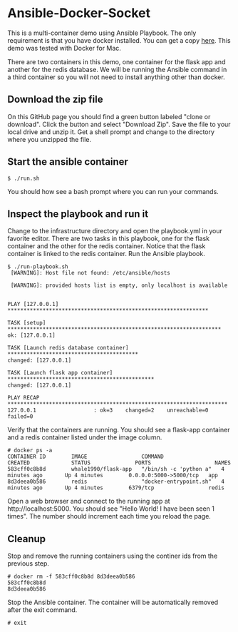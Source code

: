 # Ansible-Docker-Socket

This is a multi-container demo using Ansible Playbook.  The only requirement is that you have docker installed. You can get a copy [here](https://docs.docker.com/engine/installation/mac/). This demo was tested with Docker for Mac.

There are two containers in this demo, one container for the flask app and another for the redis database.  We will be running the Ansible command in a third container so you will not need to install anything other than docker.


## Download the zip file
On this GitHub page you should find a green button labeled "clone or download".  Click the button and select "Download Zip".  Save the file to your local drive and unzip it. Get a shell prompt and change to the directory where you unzipped the file. 

## Start the ansible container

```
$ ./run.sh
```

You should how see a bash prompt where you can run your commands.

## Inspect the playbook and run it

Change to the infrastructure directory and open the playbook.yml in your favorite editor. There are two tasks in this playbook, one for the flask container and the other for the redis container. Notice that the flask container is linked to the redis container. Run the Ansible playbook.

```
$ ./run-playbook.sh
 [WARNING]: Host file not found: /etc/ansible/hosts

 [WARNING]: provided hosts list is empty, only localhost is available


PLAY [127.0.0.1] ***************************************************************

TASK [setup] *******************************************************************
ok: [127.0.0.1]

TASK [Launch redis database container] *****************************************
changed: [127.0.0.1]

TASK [Launch flask app container] **********************************************
changed: [127.0.0.1]

PLAY RECAP *********************************************************************
127.0.0.1                  : ok=3    changed=2    unreachable=0    failed=0   
```

Verify that the containers are running. You should see a flask-app container and a redis container listed under the image column.

```
# docker ps -a
CONTAINER ID        IMAGE                 COMMAND                  CREATED             STATUS              PORTS                    NAMES
583cff0c8b8d        whale1990/flask-app   "/bin/sh -c 'python a"   4 minutes ago       Up 4 minutes        0.0.0.0:5000->5000/tcp   app
8d3deea0b586        redis                 "docker-entrypoint.sh"   4 minutes ago       Up 4 minutes        6379/tcp                 redis
```


Open a web browser and connect to the running app at http://localhost:5000.  You should see "Hello World! I have been seen 1 times". The number should increment each time you reload the page.


## Cleanup

Stop and remove the running containers using the continer ids from the previous step.

```
# docker rm -f 583cff0c8b8d 8d3deea0b586
583cff0c8b8d
8d3deea0b586
```

Stop the Ansible container. The container will be automatically removed after the exit command.

```
# exit
```


